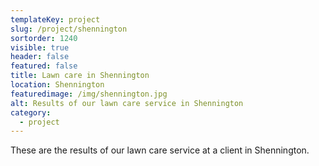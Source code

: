 ```yaml
---
templateKey: project
slug: /project/shennington
sortorder: 1240
visible: true
header: false
featured: false
title: Lawn care in Shennington
location: Shennington
featuredimage: /img/shennington.jpg
alt: Results of our lawn care service in Shennington
category:
  - project
---
```


These are the results of our lawn care service at a client in Shennington.
